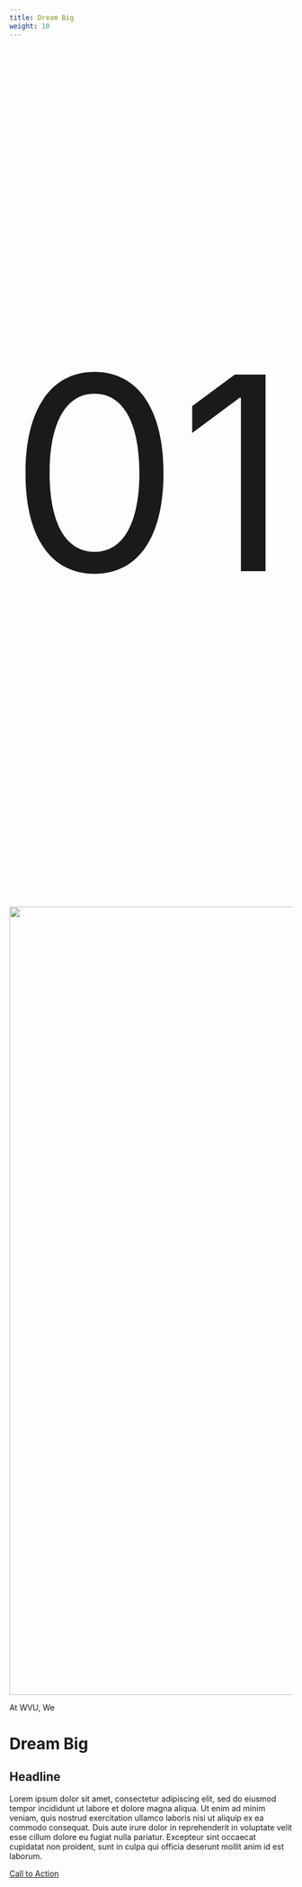 ```yaml
---
title: Dream Big
weight: 10
---
```


<div class="position-relative overflow-hidden">
  <div class="display-0 wvu-shout wvu-text-outline text-wvu-gold position-absolute wvu-z-index-max" style="font-size: 30rem !important; right: 0;">
    <p class="me-n4 mt-n5">01</p>
  </div>
  <main class="pt-6 pb-8 bg-wvu-blue text-white position-relative">
    <div class="wvu-bg-img">
      <img class="img-fluid object-fit-cover w-100" width="2100px" height="1400px"  src="/img/01.jpg" style="object-position: center;" />
    </div>
    <div class="container position-relative">
      <div class="wvu-z-index-max">
        <p class="text-uppercase oliviar-black wvu-container-box-skewed wvu-container-box-skewed-2 h1 mb-4">At WVU, We</p>
      </div>
      <h1 class="display-0 text-wvu-gold oliviar-black wvu-text-echo-shadow-dark wvu-text-echo-outline wvu-text-echo-outline-white text-uppercase mt-n4" data-text="Dream Big">Dream Big</h1>
      <div class="row mt-10">
        <div class="col-xl-8 ms-xl-auto">
          <div class="wvu-bg-filter-blur border border-1 border-white p-5">
            <h2 class="h3 text-uppercase oliviar-black text-wvu-neutral--cream">Headline</h2>
            <p>Lorem ipsum dolor sit amet, consectetur adipiscing elit, sed do eiusmod tempor incididunt ut labore et dolore magna aliqua. Ut enim ad minim veniam, quis nostrud exercitation ullamco laboris nisi ut aliquip ex ea commodo consequat. Duis aute irure dolor in reprehenderit in voluptate velit esse cillum dolore eu fugiat nulla pariatur. Excepteur sint occaecat cupidatat non proident, sunt in culpa qui officia deserunt mollit anim id est laborum.</p>
            <a href="#" class="text-wvu-accent--sunset text-decoration-none">Call to Action <span class="fa-solid fa-arrow-circle-right"></span></a>
          </div>
        </div>
      </div>
    </div>
  </main>
</div>